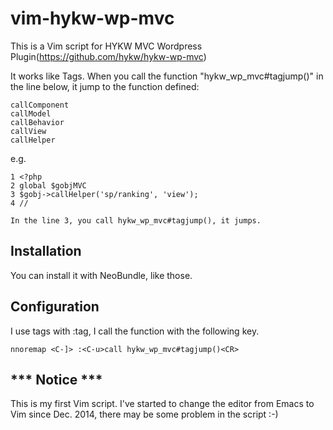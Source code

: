 # vim-hykw-wp-mvc

This is a Vim script for HYKW MVC Wordpress Plugin(https://github.com/hykw/hykw-wp-mvc)

It works like Tags. When you call the function "hykw_wp_mvc#tagjump()" in the line below, it jump to the function defined:

    callComponent
    callModel
    callBehavior
    callView
    callHelper

e.g.

    1 <?php
    2 global $gobjMVC
    3 $gobj->callHelper('sp/ranking', 'view');
    4 //

    In the line 3, you call hykw_wp_mvc#tagjump(), it jumps.

## Installation
You can install it with NeoBundle, like those.

## Configuration
I use tags with :tag, I call the function with the following key.

    nnoremap <C-]> :<C-u>call hykw_wp_mvc#tagjump()<CR>

## *** Notice ***
This is my first Vim script. I've started to change the editor from Emacs to Vim since Dec. 2014, there may be some problem in the script :-)

